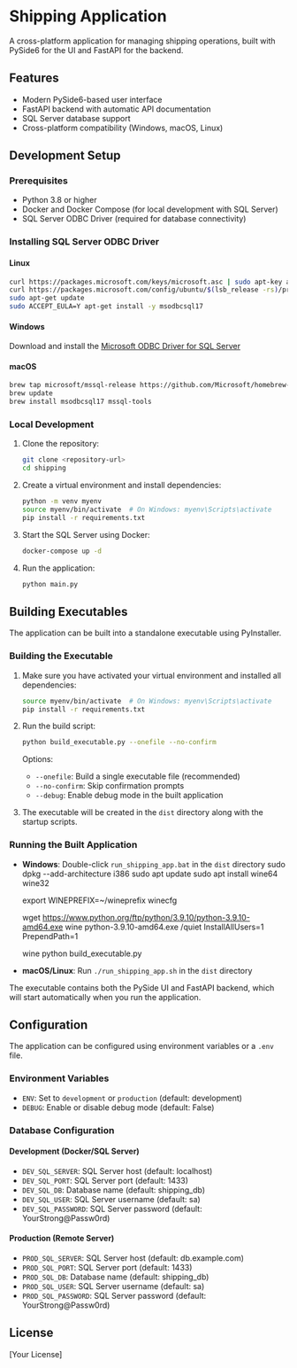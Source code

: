 # Shipping Application

A cross-platform application for managing shipping operations, built with PySide6 for the UI and FastAPI for the backend.

## Features

- Modern PySide6-based user interface
- FastAPI backend with automatic API documentation
- SQL Server database support
- Cross-platform compatibility (Windows, macOS, Linux)

## Development Setup

### Prerequisites

- Python 3.8 or higher
- Docker and Docker Compose (for local development with SQL Server)
- SQL Server ODBC Driver (required for database connectivity)

### Installing SQL Server ODBC Driver

#### Linux
```bash
curl https://packages.microsoft.com/keys/microsoft.asc | sudo apt-key add -
curl https://packages.microsoft.com/config/ubuntu/$(lsb_release -rs)/prod.list | sudo tee /etc/apt/sources.list.d/mssql-release.list
sudo apt-get update
sudo ACCEPT_EULA=Y apt-get install -y msodbcsql17
```

#### Windows
Download and install the [Microsoft ODBC Driver for SQL Server](https://docs.microsoft.com/en-us/sql/connect/odbc/download-odbc-driver-for-sql-server)

#### macOS
```bash
brew tap microsoft/mssql-release https://github.com/Microsoft/homebrew-mssql-release
brew update
brew install msodbcsql17 mssql-tools
```

### Local Development

1. Clone the repository:
   ```bash
   git clone <repository-url>
   cd shipping
   ```

2. Create a virtual environment and install dependencies:
   ```bash
   python -m venv myenv
   source myenv/bin/activate  # On Windows: myenv\Scripts\activate
   pip install -r requirements.txt
   ```

3. Start the SQL Server using Docker:
   ```bash
   docker-compose up -d
   ```

4. Run the application:
   ```bash
   python main.py
   ```

## Building Executables

The application can be built into a standalone executable using PyInstaller.

### Building the Executable

1. Make sure you have activated your virtual environment and installed all dependencies:
   ```bash
   source myenv/bin/activate  # On Windows: myenv\Scripts\activate
   pip install -r requirements.txt
   ```

2. Run the build script:
   ```bash
   python build_executable.py --onefile --no-confirm
   ```

   Options:
   - `--onefile`: Build a single executable file (recommended)
   - `--no-confirm`: Skip confirmation prompts
   - `--debug`: Enable debug mode in the built application

3. The executable will be created in the `dist` directory along with the startup scripts.

### Running the Built Application

- **Windows**: Double-click `run_shipping_app.bat` in the `dist` directory
   sudo dpkg --add-architecture i386
   sudo apt update
   sudo apt install wine64 wine32

   export WINEPREFIX=~/wineprefix
   winecfg
   
   wget https://www.python.org/ftp/python/3.9.10/python-3.9.10-amd64.exe
   wine python-3.9.10-amd64.exe /quiet InstallAllUsers=1 PrependPath=1

   wine python build_executable.py
- **macOS/Linux**: Run `./run_shipping_app.sh` in the `dist` directory

The executable contains both the PySide UI and FastAPI backend, which will start automatically when you run the application.

## Configuration

The application can be configured using environment variables or a `.env` file.

### Environment Variables

- `ENV`: Set to `development` or `production` (default: development)
- `DEBUG`: Enable or disable debug mode (default: False)

### Database Configuration

#### Development (Docker/SQL Server)
- `DEV_SQL_SERVER`: SQL Server host (default: localhost)
- `DEV_SQL_PORT`: SQL Server port (default: 1433)
- `DEV_SQL_DB`: Database name (default: shipping_db)
- `DEV_SQL_USER`: SQL Server username (default: sa)
- `DEV_SQL_PASSWORD`: SQL Server password (default: YourStrong@Passw0rd)

#### Production (Remote Server)
- `PROD_SQL_SERVER`: SQL Server host (default: db.example.com)
- `PROD_SQL_PORT`: SQL Server port (default: 1433)
- `PROD_SQL_DB`: Database name (default: shipping_db)
- `PROD_SQL_USER`: SQL Server username (default: sa)
- `PROD_SQL_PASSWORD`: SQL Server password (default: YourStrong@Passw0rd)

## License

[Your License] 